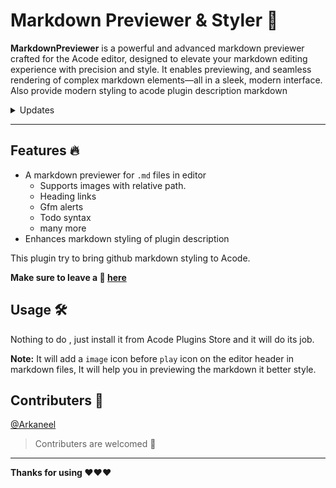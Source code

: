 # Markdown Previewer & Styler 💜

**MarkdownPreviewer** is a powerful and advanced markdown previewer crafted for the Acode editor, designed to elevate your markdown editing experience with precision and style. It enables previewing, and seamless rendering of complex markdown elements—all in a sleek, modern interface. Also provide modern styling to acode plugin description markdown 

<details>
    <summary>Updates</summary>
    <br>
    <details>
        <summary>
            <code><strong>v1.0.4</strong></code>
        </summary>
        <ul>
            <li>Improved styling</li>
            <li>feat: added coppy button in code blocks</li>
            <li>feat: added footnotes support</li>
            <li>fix: heading links and in document links</li>
            <li>fix: image preview in previewer(supports relative path)</li>
            <li>feat: added support for GitHub alerts</li>
            <li>fix: now previewer page is selectable</li>
        </ul>
    </details>
    <details>
        <summary>
            <code><strong>v1.0.3</strong></code>
        </summary>
        <ul>
            <li>Improved performance</li>
        </ul>
    </details>
    <details>
        <summary>
            <code><strong>v1.0.2</strong></code>
        </summary>
        <ul>
            <li>Fixed <code>ul</code> bug</li>
            <li>Merged pull request: <a href="https://github.com/bajrangCoder/acode-plugin-markdown-styler/pull/1">#1</a></li>
        </ul>
    </details>
    <details>
        <summary>
            <code><strong>v1.0.1</strong></code>
        </summary>
        <ul>
            <li>Added markdown previewer for <code>.md</code> files</li>
        </ul>
    </details>
</details>

---------

Features 🔥
----------
- A markdown previewer for `.md` files in editor
    - Supports images with relative path.
    - Heading links
    - Gfm alerts 
    - Todo syntax
    - many more
- Enhances markdown styling of plugin description 

This plugin try to bring github markdown styling to Acode.

**Make sure to leave a 🌟 [here](https://github.com/bajrangCoder/MarkdownCompiler)**


Usage 🛠️
--------

Nothing to do , just install it from Acode Plugins Store and it will do its job.

**Note:** It will add a `image` icon before `play` icon on the editor header in markdown files, It will help you in previewing the markdown it better style.

Contributers 🤝
------------

[@Arkaneel](https://github.com/Arkaneel)


> Contributers are welcomed 🤝

-------------------

**Thanks for using ❤️❤️❤️**